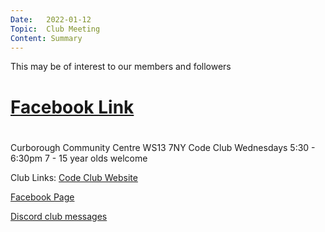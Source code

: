 ```yaml
---
Date:   2022-01-12
Topic:  Club Meeting
Content: Summary
---
```

This may be of interest to our members and followers

# [Facebook Link](https://www.facebook.com/1481985248595237/posts/4486212371505828/)

#
Curborough Community Centre
WS13 7NY
Code Club
Wednesdays 5:30 - 6:30pm
7 - 15 year olds welcome

Club Links:
[Code Club Website](https://lichfield-code-club.github.io/)

[Facebook Page](https://www.facebook.com/LichfieldCoders)

[Discord club messages](https://discord.gg/szz6xGK)
